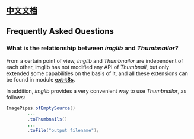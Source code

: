 
[**中文文档**](FAQ-zh.md)
---

## Frequently Asked Questions

### What is the relationship between *imglib* and *Thumbnailor*?

From a certain point of view, *imglib* and *Thumbnailor* are independent of each other, imglib has not modified any API of *Thumbnail*, but only extended some capabilities on the basis of it, and all these extensions can be found in module [**ext-t8s**](/ext-t8s).

In addition, *imglib* provides a very convenient way to use *Thumbnailor*, as follows:
```java
ImagePipes.ofEmptySource()
        ...  
        .toThumbnails()
        ...
        .toFile("output filename");
```
